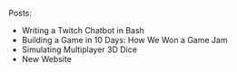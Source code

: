 Posts:
  - Writing a Twitch Chatbot in Bash
  - Building a Game in 10 Days: How We Won a Game Jam
  - Simulating Multiplayer 3D Dice
  - New Website
